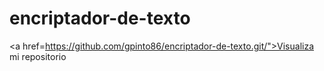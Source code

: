 # encriptador-de-texto

<a href=https://github.com/gpinto86/encriptador-de-texto.git/">Visualiza mi repositorio</a>

